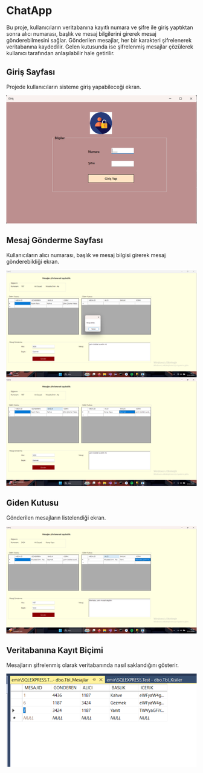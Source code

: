 # ChatApp

Bu proje, kullanıcıların veritabanına kayıtlı numara ve şifre ile giriş yaptıktan sonra alıcı numarası, başlık ve mesaj bilgilerini girerek mesaj gönderebilmesini sağlar. Gönderilen mesajlar, her bir karakteri şifrelenerek veritabanına kaydedilir. Gelen kutusunda ise şifrelenmiş mesajlar çözülerek kullanıcı tarafından anlaşılabilir hale getirilir.

## Giriş Sayfası
Projede kullanıcıların sisteme giriş yapabileceği ekran.

![Giriş Sayfası](ChatApp/images/resim1.png)

## Mesaj Gönderme Sayfası
Kullanıcıların alıcı numarası, başlık ve mesaj bilgisi girerek mesaj gönderebildiği ekran.

![Mesaj Gönderme Sayfası](ChatApp/images/resim2.png)
![Mesaj Gönderme Sayfası - Detay](ChatApp/images/resim3.png)

## Giden Kutusu
Gönderilen mesajların listelendiği ekran.

![Giden Kutusu](ChatApp/images/resim4.png)

## Veritabanına Kayıt Biçimi
Mesajların şifrelenmiş olarak veritabanında nasıl saklandığını gösterir.

![Veritabanı Kayıt Biçimi](ChatApp/images/resim5.png)

